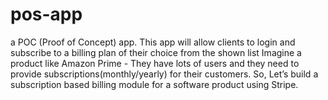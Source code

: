 # pos-app
a POC (Proof of Concept) app. This app will allow clients to login
and subscribe to a billing plan of their choice from the shown list
Imagine a product like Amazon Prime - They have lots of users and they need to provide
subscriptions(monthly/yearly) for their customers.
So, Let’s build a subscription based billing module for a software product using Stripe.

